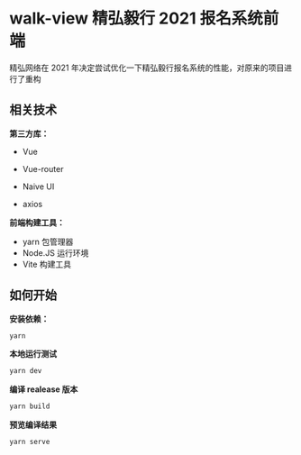 # walk-view 精弘毅行 2021 报名系统前端

精弘网络在 2021 年决定尝试优化一下精弘毅行报名系统的性能，对原来的项目进行了重构



## 相关技术

**第三方库：**

- Vue

- Vue-router

- Naive UI

- axios

**前端构建工具：**

- yarn 包管理器
- Node.JS 运行环境
- Vite 构建工具



## 如何开始

**安装依赖：**

```bash
yarn
```

**本地运行测试**

```bash
yarn dev
```

**编译 realease 版本**

```bash
yarn build
```

**预览编译结果**

```bash
yarn serve
```

